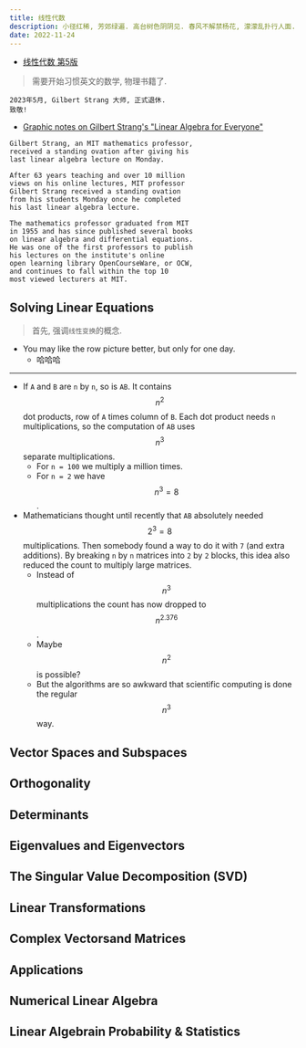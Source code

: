 ```yaml
---
title: 线性代数
description: 小径红稀, 芳郊绿遍. 高台树色阴阴见. 春风不解禁杨花, 濛濛乱扑行人面.
date: 2022-11-24
---
```


- [线性代数 第5版](https://book.douban.com/subject/34820335/)

> 需要开始习惯英文的数学, 物理书籍了.

```
2023年5月, Gilbert Strang 大师, 正式退休.
致敬!
```

- [Graphic notes on Gilbert Strang's "Linear Algebra for Everyone"](https://github.com/kenjihiranabe/The-Art-of-Linear-Algebra)

```
Gilbert Strang, an MIT mathematics professor,
received a standing ovation after giving his
last linear algebra lecture on Monday.

After 63 years teaching and over 10 million
views on his online lectures, MIT professor
Gilbert Strang received a standing ovation
from his students Monday once he completed
his last linear algebra lecture.

The mathematics professor graduated from MIT
in 1955 and has since published several books
on linear algebra and differential equations.
He was one of the first professors to publish
his lectures on the institute's online
open learning library OpenCourseWare, or OCW,
and continues to fall within the top 10
most viewed lecturers at MIT.
```

## Solving Linear Equations

> 首先, 强调`线性变换`的概念.

- You may like the row picture better,
  but only for one day.
  - 哈哈哈

---

- If `A` and `B` are `n` by `n`, so is `AB`. It contains
  $$ n^2 $$
  dot products, row of `A` times column of `B`.
  Each dot product needs `n` multiplications,
  so the computation of `AB` uses
  $$ n^3 $$
  separate multiplications.
  - For `n = 100` we multiply a million times.
  - For `n = 2` we have
    $$ n^3 = 8 $$.
- Mathematicians thought until recently that `AB`
  absolutely needed
  $$ 2^3 = 8 $$
  multiplications. Then somebody found a way to do it with `7`
  (and extra additions). By breaking `n` by `n` matrices into
  `2` by `2` blocks, this idea also reduced the count
  to multiply large matrices.
  - Instead of
    $$ n^3 $$
    multiplications the count has now dropped to
    $$ n^{2.376} $$.
  - Maybe
    $$ n^2 $$
    is possible?
  - But the algorithms are so awkward that scientific
    computing is done the regular
    $$ n^3 $$
    way.

## Vector Spaces and Subspaces

## Orthogonality

## Determinants

## Eigenvalues and Eigenvectors

## The Singular Value Decomposition (SVD)

## Linear Transformations

## Complex Vectorsand Matrices

## Applications

## Numerical Linear Algebra

## Linear Algebrain Probability & Statistics
